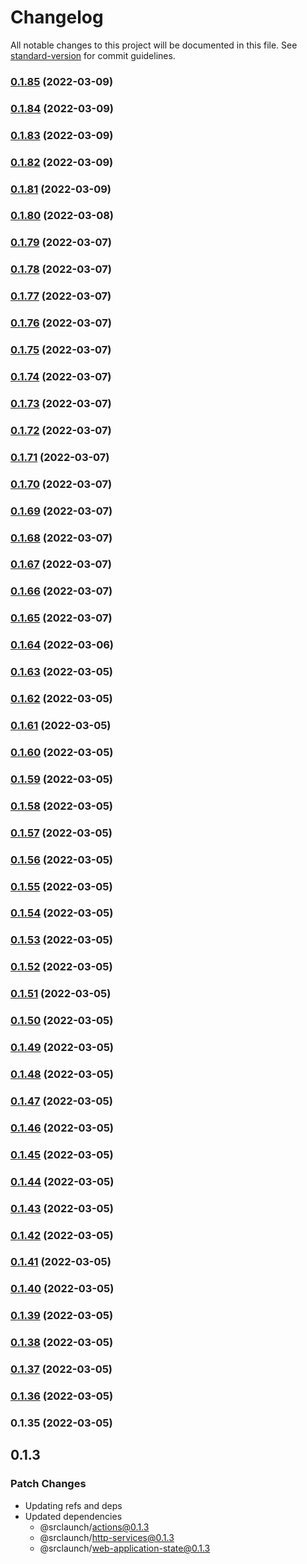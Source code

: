 # Changelog

All notable changes to this project will be documented in this file. See [standard-version](https://github.com/conventional-changelog/standard-version) for commit guidelines.

### [0.1.85](https://github.com/srclaunch/ui/compare/v0.1.84...v0.1.85) (2022-03-09)

### [0.1.84](https://github.com/srclaunch/ui/compare/v0.1.83...v0.1.84) (2022-03-09)

### [0.1.83](https://github.com/srclaunch/ui/compare/v0.1.82...v0.1.83) (2022-03-09)

### [0.1.82](https://github.com/srclaunch/ui/compare/v0.1.81...v0.1.82) (2022-03-09)

### [0.1.81](https://github.com/srclaunch/ui/compare/v0.1.80...v0.1.81) (2022-03-09)

### [0.1.80](https://github.com/srclaunch/ui/compare/v0.1.79...v0.1.80) (2022-03-08)

### [0.1.79](https://github.com/srclaunch/ui/compare/v0.1.78...v0.1.79) (2022-03-07)

### [0.1.78](https://github.com/srclaunch/ui/compare/v0.1.77...v0.1.78) (2022-03-07)

### [0.1.77](https://github.com/srclaunch/ui/compare/v0.1.76...v0.1.77) (2022-03-07)

### [0.1.76](https://github.com/srclaunch/ui/compare/v0.1.75...v0.1.76) (2022-03-07)

### [0.1.75](https://github.com/srclaunch/ui/compare/v0.1.74...v0.1.75) (2022-03-07)

### [0.1.74](https://github.com/srclaunch/ui/compare/v0.1.73...v0.1.74) (2022-03-07)

### [0.1.73](https://github.com/srclaunch/ui/compare/v0.1.72...v0.1.73) (2022-03-07)

### [0.1.72](https://github.com/srclaunch/ui/compare/v0.1.71...v0.1.72) (2022-03-07)

### [0.1.71](https://github.com/srclaunch/ui/compare/v0.1.70...v0.1.71) (2022-03-07)

### [0.1.70](https://github.com/srclaunch/ui/compare/v0.1.69...v0.1.70) (2022-03-07)

### [0.1.69](https://github.com/srclaunch/ui/compare/v0.1.68...v0.1.69) (2022-03-07)

### [0.1.68](https://github.com/srclaunch/ui/compare/v0.1.67...v0.1.68) (2022-03-07)

### [0.1.67](https://github.com/srclaunch/ui/compare/v0.1.66...v0.1.67) (2022-03-07)

### [0.1.66](https://github.com/srclaunch/ui/compare/v0.1.65...v0.1.66) (2022-03-07)

### [0.1.65](https://github.com/srclaunch/ui/compare/v0.1.64...v0.1.65) (2022-03-07)

### [0.1.64](https://github.com/srclaunch/ui/compare/v0.1.63...v0.1.64) (2022-03-06)

### [0.1.63](https://github.com/srclaunch/ui/compare/v0.1.62...v0.1.63) (2022-03-05)

### [0.1.62](https://github.com/srclaunch/ui/compare/v0.1.61...v0.1.62) (2022-03-05)

### [0.1.61](https://github.com/srclaunch/ui/compare/v0.1.60...v0.1.61) (2022-03-05)

### [0.1.60](https://github.com/srclaunch/ui/compare/v0.1.59...v0.1.60) (2022-03-05)

### [0.1.59](https://github.com/srclaunch/ui/compare/v0.1.58...v0.1.59) (2022-03-05)

### [0.1.58](https://github.com/srclaunch/ui/compare/v0.1.57...v0.1.58) (2022-03-05)

### [0.1.57](https://github.com/srclaunch/ui/compare/v0.1.56...v0.1.57) (2022-03-05)

### [0.1.56](https://github.com/srclaunch/ui/compare/v0.1.55...v0.1.56) (2022-03-05)

### [0.1.55](https://github.com/srclaunch/ui/compare/v0.1.54...v0.1.55) (2022-03-05)

### [0.1.54](https://github.com/srclaunch/ui/compare/v0.1.53...v0.1.54) (2022-03-05)

### [0.1.53](https://github.com/srclaunch/ui/compare/v0.1.52...v0.1.53) (2022-03-05)

### [0.1.52](https://github.com/srclaunch/ui/compare/v0.1.51...v0.1.52) (2022-03-05)

### [0.1.51](https://github.com/srclaunch/ui/compare/v0.1.50...v0.1.51) (2022-03-05)

### [0.1.50](https://github.com/srclaunch/ui/compare/v0.1.49...v0.1.50) (2022-03-05)

### [0.1.49](https://github.com/srclaunch/ui/compare/v0.1.48...v0.1.49) (2022-03-05)

### [0.1.48](https://github.com/srclaunch/ui/compare/v0.1.47...v0.1.48) (2022-03-05)

### [0.1.47](https://github.com/srclaunch/ui/compare/v0.1.46...v0.1.47) (2022-03-05)

### [0.1.46](https://github.com/srclaunch/ui/compare/v0.1.45...v0.1.46) (2022-03-05)

### [0.1.45](https://github.com/srclaunch/ui/compare/v0.1.44...v0.1.45) (2022-03-05)

### [0.1.44](https://github.com/srclaunch/ui/compare/v0.1.43...v0.1.44) (2022-03-05)

### [0.1.43](https://github.com/srclaunch/ui/compare/v0.1.42...v0.1.43) (2022-03-05)

### [0.1.42](https://github.com/srclaunch/ui/compare/v0.1.41...v0.1.42) (2022-03-05)

### [0.1.41](https://github.com/srclaunch/ui/compare/v0.1.40...v0.1.41) (2022-03-05)

### [0.1.40](https://github.com/srclaunch/ui/compare/v0.1.39...v0.1.40) (2022-03-05)

### [0.1.39](https://github.com/srclaunch/ui/compare/v0.1.38...v0.1.39) (2022-03-05)

### [0.1.38](https://github.com/srclaunch/ui/compare/v0.1.37...v0.1.38) (2022-03-05)

### [0.1.37](https://github.com/srclaunch/ui/compare/v0.1.36...v0.1.37) (2022-03-05)

### [0.1.36](https://github.com/srclaunch/ui/compare/v0.1.35...v0.1.36) (2022-03-05)

### 0.1.35 (2022-03-05)

## 0.1.3

### Patch Changes

- Updating refs and deps
- Updated dependencies
  - @srclaunch/actions@0.1.3
  - @srclaunch/http-services@0.1.3
  - @srclaunch/web-application-state@0.1.3
